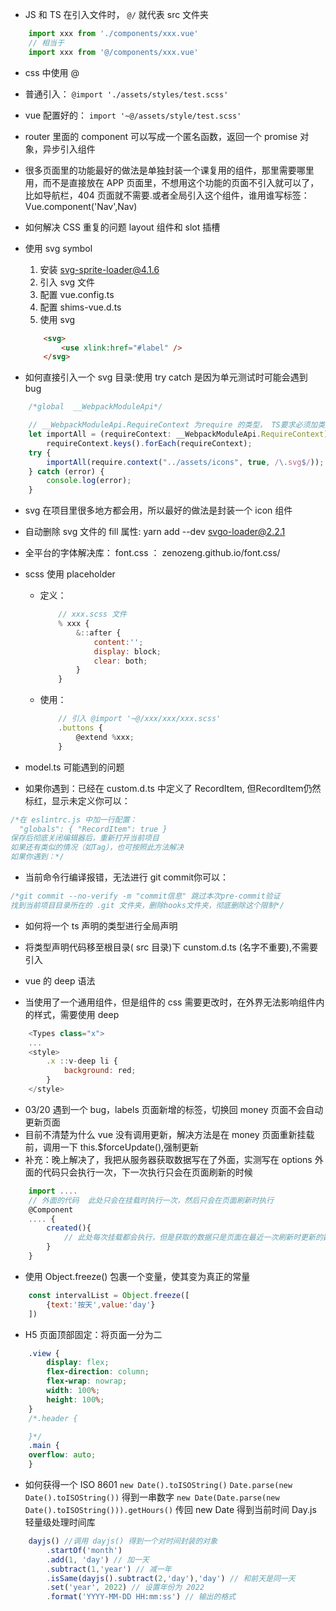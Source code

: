 * JS 和 TS 在引入文件时， `@/` 就代表 src 文件夹
```javascript
    import xxx from './components/xxx.vue'
    // 相当于
    import xxx from '@/components/xxx.vue'
```
* css 中使用 @
 * 普通引入： `@import './assets/styles/test.scss'`
 * vue 配置好的： `import '~@/assets/style/test.scss'`

* router 里面的 component 可以写成一个匿名函数，返回一个 promise 对象，异步引入组件

* 很多页面里的功能最好的做法是单独封装一个课复用的组件，那里需要哪里用，而不是直接放在 APP 页面里，不想用这个功能的页面不引入就可以了，比如导航栏，404 页面就不需要.或者全局引入这个组件，谁用谁写标签：Vue.component('Nav',Nav)

* 如何解决 CSS 重复的问题  layout 组件和 slot 插槽

* 使用 svg symbol
    1. 安装 svg-sprite-loader@4.1.6
    2. 引入 svg 文件
    3. 配置 vue.config.ts
    4. 配置 shims-vue.d.ts
    5. 使用 svg 
    ```html
        <svg>
            <use xlink:href="#label" />
        </svg>
    ```
* 如何直接引入一个 svg 目录:使用 try catch 是因为单元测试时可能会遇到 bug
```javascript
    /*global  __WebpackModuleApi*/

    // __WebpackModuleApi.RequireContext 为require 的类型， TS要求必须加类型
    let importAll = (requireContext: __WebpackModuleApi.RequireContext) =>
        requireContext.keys().forEach(requireContext);
    try {
        importAll(require.context("../assets/icons", true, /\.svg$/));
    } catch (error) {
        console.log(error);
    }
```

* svg 在项目里很多地方都会用，所以最好的做法是封装一个 icon 组件

* 自动删除 svg 文件的 fill 属性: yarn add --dev svgo-loader@2.2.1

* 全平台的字体解决库： font.css ： zenozeng.github.io/font.css/

* scss 使用 placeholder
    * 定义： 
        ```javascript
            // xxx.scss 文件
            % xxx {
                &::after {
                    content:'';
                    display: block;
                    clear: both;
                }
            }
        ```
    * 使用：
        ```javascript
            // 引入 @import '~@/xxx/xxx/xxx.scss'
            .buttons {
                @extend %xxx;
            }
        ```

* model.ts 可能遇到的问题
* 如果你遇到：已经在 custom.d.ts 中定义了 RecordItem, 但RecordItem仍然标红，显示未定义你可以：
```javascript
/*在 eslintrc.js 中加一行配置：
  "globals": { "RecordItem": true }
保存后彻底关闭编辑器后，重新打开当前项目
如果还有类似的情况（如Tag），也可按照此方法解决
如果你遇到：*/
```
* 当前命令行编译报错，无法进行 git commit你可以：
```javascript
/*git commit --no-verify -m "commit信息" 跳过本次pre-commit验证
找到当前项目目录所在的 .git 文件夹，删除hooks文件夹，彻底删除这个限制*/
```

* 如何将一个 ts 声明的类型进行全局声明
* 将类型声明代码移至根目录( src 目录)下 cunstom.d.ts (名字不重要),不需要引入

* vue 的 deep 语法
* 当使用了一个通用组件，但是组件的 css 需要更改时，在外界无法影响组件内的样式，需要使用 deep
```javascript
    <Types class="x">
    ...
    <style>
        .x ::v-deep li {
            background: red;
        }
    </style>
```

* 03/20 遇到一个 bug，labels 页面新增的标签，切换回 money 页面不会自动更新页面
* 目前不清楚为什么 vue 没有调用更新，解决方法是在 money 页面重新挂载前，调用一下 this.$forceUpdate(),强制更新
* 补充：晚上解决了，我把从服务器获取数据写在了外面，实测写在 options 外面的代码只会执行一次，下一次执行只会在页面刷新的时候
```javascript
    import ....
    // 外面的代码  此处只会在挂载时执行一次，然后只会在页面刷新时执行
    @Component
    .... {
        created(){
            // 此处每次挂载都会执行，但是获取的数据只是页面在最近一次刷新时更新的数据
        }
    }
```

* 使用 Object.freeze() 包裹一个变量，使其变为真正的常量
```javascript
    const intervalList = Object.freeze([
        {text:'按天',value:'day'}
    ])
```

* H5 页面顶部固定：将页面一分为二
```css
    .view {
        display: flex;
        flex-direction: column;
        flex-wrap: nowrap;
        width: 100%;
        height: 100%;
    }
    /*.header {

    }*/
    .main {
    overflow: auto;
    }
```

* 如何获得一个 ISO 8601
`new Date().toISOString()`
`Date.parse(new Date().toISOString())` 得到一串数字
`new Date(Date.parse(new Date().toISOString())).getHours()` 传回 new Date 得到当前时间
Day.js  轻量级处理时间库
```javascript
    dayjs() //调用 dayjs() 得到一个对时间封装的对象
        .startOf('month')
        .add(1, 'day') // 加一天
        .subtract(1,'year') // 减一年
        .isSame(dayjs().subtract(2,'day'),'day') // 和前天是同一天
        .set('year', 2022) // 设置年份为 2022
        .format('YYYY-MM-DD HH:mm:ss') // 输出的格式
```
